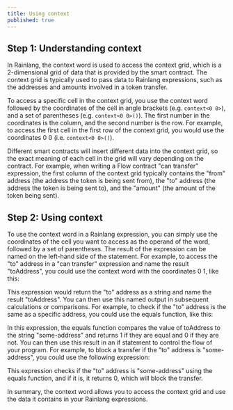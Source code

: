 ```yaml
---
title: Using context
published: true
---
```


<script>
	import ForkableFormatter from '$lib/expressions/ForkableFormatter.svelte';
	import { Parser } from '@rainprotocol/rain-svelte-components'

	const expression1 = `toAddress: context\<0 1>()`
	const expression2 = `toAddress: context\<0 1>(),
condition: equal_to(toAddress 0x0324)`
	const expression3 = `toAddress: context\<0 1>(),
condition: equal_to(toAddress 0x0324),
result: if(condition 1 0)`
</script>

## Step 1: Understanding context

In Rainlang, the context word is used to access the context grid, which is a 2-dimensional grid of data that is provided by the smart contract. The context grid is typically used to pass data to Rainlang expressions, such as the addresses and amounts involved in a token transfer.

To access a specific cell in the context grid, you use the context word followed by the coordinates of the cell in angle brackets (e.g. `context<0 0>`), and a set of parentheses (e.g. `context<0 0>()`). The first number in the coordinates is the column, and the second number is the row. For example, to access the first cell in the first row of the context grid, you would use the coordinates 0 0 (i.e. `context<0 0>()`).

Different smart contracts will insert different data into the context grid, so the exact meaning of each cell in the grid will vary depending on the contract. For example, when writing a Flow contract "can transfer" expression, the first column of the context grid typically contains the "from" address (the address the token is being sent from), the "to" address (the address the token is being sent to), and the "amount" (the amount of the token being sent).

## Step 2: Using context

To use the context word in a Rainlang expression, you can simply use the coordinates of the cell you want to access as the operand of the word, followed by a set of parentheses. The result of the expression can be named on the left-hand side of the statement. For example, to access the "to" address in a "can transfer" expression and name the result "toAddress", you could use the context word with the coordinates 0 1, like this:

<ForkableFormatter raw={expression1} />

This expression would return the "to" address as a string and name the result "toAddress". You can then use this named output in subsequent calculations or comparisons. For example, to check if the "to" address is the same as a specific address, you could use the equals function, like this:

<ForkableFormatter raw={expression2} />

In this expression, the equals function compares the value of toAddress to the string "some-address" and returns 1 if they are equal and 0 if they are not. You can then use this result in an if statement to control the flow of your program. For example, to block a transfer if the "to" address is "some-address", you could use the following expression:

<ForkableFormatter raw={expression3} />

This expression checks if the "to" address is "some-address" using the equals function, and if it is, it returns 0, which will block the transfer.

In summary, the context word allows you to access the context grid and use the data it contains in your Rainlang expressions.
